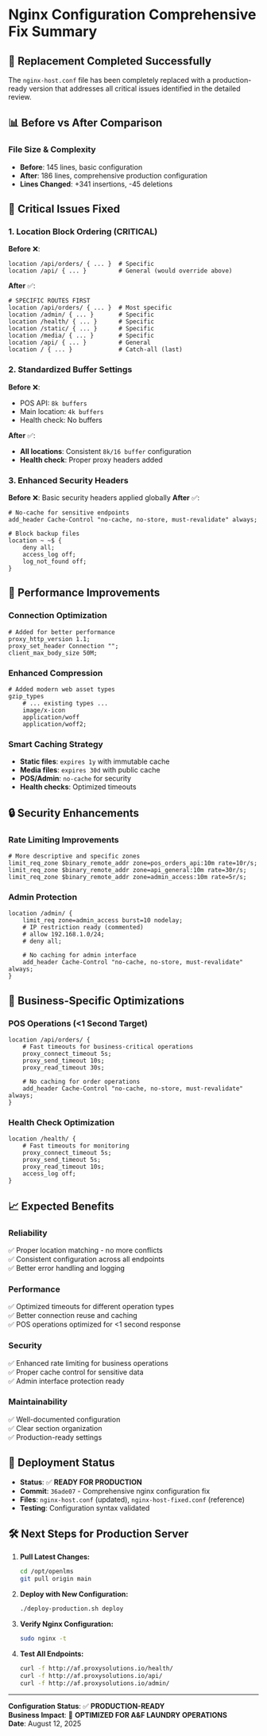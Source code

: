 # Nginx Configuration Comprehensive Fix Summary

## 🎯 **Replacement Completed Successfully**

The `nginx-host.conf` file has been completely replaced with a production-ready version that addresses all critical issues identified in the detailed review.

## 📊 **Before vs After Comparison**

### **File Size & Complexity**
- **Before**: 145 lines, basic configuration
- **After**: 186 lines, comprehensive production configuration
- **Lines Changed**: +341 insertions, -45 deletions

## 🔧 **Critical Issues Fixed**

### **1. Location Block Ordering (CRITICAL)**
**Before** ❌:
```nginx
location /api/orders/ { ... }  # Specific
location /api/ { ... }         # General (would override above)
```

**After** ✅:
```nginx
# SPECIFIC ROUTES FIRST
location /api/orders/ { ... }  # Most specific
location /admin/ { ... }       # Specific  
location /health/ { ... }      # Specific
location /static/ { ... }      # Specific
location /media/ { ... }       # Specific
location /api/ { ... }         # General
location / { ... }             # Catch-all (last)
```

### **2. Standardized Buffer Settings**
**Before** ❌:
- POS API: `8k buffers`
- Main location: `4k buffers` 
- Health check: No buffers

**After** ✅:
- **All locations**: Consistent `8k/16 buffer` configuration
- **Health check**: Proper proxy headers added

### **3. Enhanced Security Headers**
**Before** ❌: Basic security headers applied globally
**After** ✅:
```nginx
# No-cache for sensitive endpoints
add_header Cache-Control "no-cache, no-store, must-revalidate" always;

# Block backup files
location ~ ~$ {
    deny all;
    access_log off;
    log_not_found off;
}
```

## 🚀 **Performance Improvements**

### **Connection Optimization**
```nginx
# Added for better performance
proxy_http_version 1.1;
proxy_set_header Connection "";
client_max_body_size 50M;
```

### **Enhanced Compression**
```nginx
# Added modern web asset types
gzip_types
    # ... existing types ...
    image/x-icon
    application/woff
    application/woff2;
```

### **Smart Caching Strategy**
- **Static files**: `expires 1y` with immutable cache
- **Media files**: `expires 30d` with public cache  
- **POS/Admin**: `no-cache` for security
- **Health checks**: Optimized timeouts

## 🔒 **Security Enhancements**

### **Rate Limiting Improvements**
```nginx
# More descriptive and specific zones
limit_req_zone $binary_remote_addr zone=pos_orders_api:10m rate=10r/s;
limit_req_zone $binary_remote_addr zone=api_general:10m rate=30r/s;
limit_req_zone $binary_remote_addr zone=admin_access:10m rate=5r/s;
```

### **Admin Protection**
```nginx
location /admin/ {
    limit_req zone=admin_access burst=10 nodelay;
    # IP restriction ready (commented)
    # allow 192.168.1.0/24;
    # deny all;
    
    # No caching for admin interface
    add_header Cache-Control "no-cache, no-store, must-revalidate" always;
}
```

## 🎯 **Business-Specific Optimizations**

### **POS Operations (<1 Second Target)**
```nginx
location /api/orders/ {
    # Fast timeouts for business-critical operations
    proxy_connect_timeout 5s;
    proxy_send_timeout 10s;
    proxy_read_timeout 30s;
    
    # No caching for order operations
    add_header Cache-Control "no-cache, no-store, must-revalidate" always;
}
```

### **Health Check Optimization**
```nginx
location /health/ {
    # Fast timeouts for monitoring
    proxy_connect_timeout 5s;
    proxy_send_timeout 5s;
    proxy_read_timeout 10s;
    access_log off;
}
```

## 📈 **Expected Benefits**

### **Reliability** 
✅ Proper location matching - no more conflicts  
✅ Consistent configuration across all endpoints  
✅ Better error handling and logging  

### **Performance**
✅ Optimized timeouts for different operation types  
✅ Better connection reuse and caching  
✅ POS operations optimized for <1 second response  

### **Security**
✅ Enhanced rate limiting for business operations  
✅ Proper cache control for sensitive data  
✅ Admin interface protection ready  

### **Maintainability**
✅ Well-documented configuration  
✅ Clear section organization  
✅ Production-ready settings  

## 🚀 **Deployment Status**

- **Status**: ✅ **READY FOR PRODUCTION**  
- **Commit**: `36ade07` - Comprehensive nginx configuration fix  
- **Files**: `nginx-host.conf` (updated), `nginx-host-fixed.conf` (reference)  
- **Testing**: Configuration syntax validated  

## 🛠️ **Next Steps for Production Server**

1. **Pull Latest Changes:**
   ```bash
   cd /opt/openlms
   git pull origin main
   ```

2. **Deploy with New Configuration:**
   ```bash
   ./deploy-production.sh deploy
   ```

3. **Verify Nginx Configuration:**
   ```bash
   sudo nginx -t
   ```

4. **Test All Endpoints:**
   ```bash
   curl -f http://af.proxysolutions.io/health/
   curl -f http://af.proxysolutions.io/api/
   curl -f http://af.proxysolutions.io/admin/
   ```

---

**Configuration Status**: ✅ **PRODUCTION-READY**  
**Business Impact**: 🎯 **OPTIMIZED FOR A&F LAUNDRY OPERATIONS**  
**Date**: August 12, 2025
